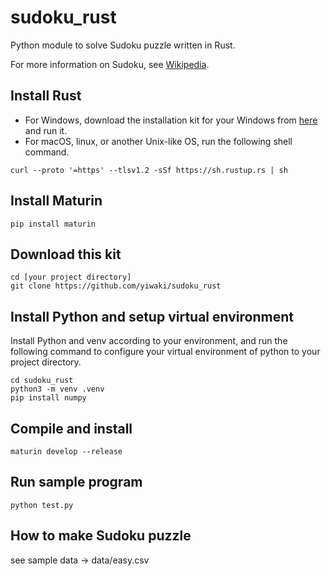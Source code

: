 # sudoku_rust

Python module to solve Sudoku puzzle written in Rust.

For more information on Sudoku, see [Wikipedia](https://en.wikipedia.org/wiki/Sudoku).

## Install Rust

- For Windows, download the installation kit for your Windows from [here](https://forge.rust-lang.org/infra/other-installation-methods.eichithi-emueru) and run it.
- For macOS, linux, or another Unix-like OS, run the following shell command.

```
curl --proto '=https' --tlsv1.2 -sSf https://sh.rustup.rs | sh
```

## Install Maturin

```
pip install maturin
```

## Download this kit

```
cd [your project directory]
git clone https://github.com/yiwaki/sudoku_rust
```

## Install Python and setup virtual environment

Install Python and venv according to your environment,
and run the following command to configure your virtual environment of python to your project directory.

```
cd sudoku_rust
python3 -m venv .venv
pip install numpy
```

## Compile and install

```
maturin develop --release
```

## Run sample program

```
python test.py
```

## How to make Sudoku puzzle

see sample data -> data/easy.csv
